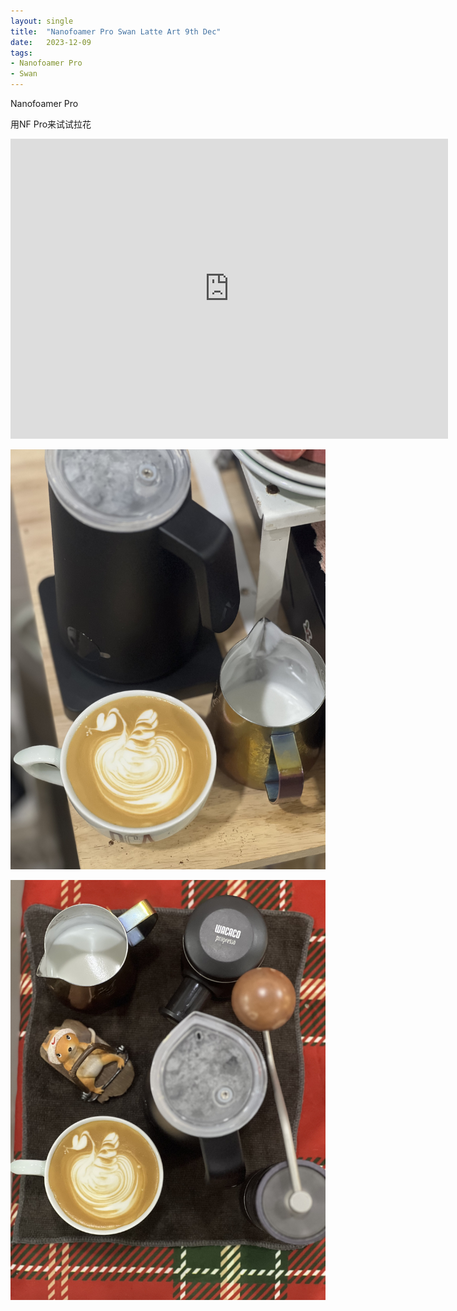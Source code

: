 ```yaml
---
layout: single
title:  "Nanofoamer Pro Swan Latte Art 9th Dec"
date:   2023-12-09
tags:
- Nanofoamer Pro
- Swan
---
```


Nanofoamer Pro 

用NF Pro来试试拉花


<div class="embed-container">
  <iframe
      src="https://www.youtube.com/embed/zmP_1KiWzPA"
      width="700"
      height="480"
      frameborder="0"
      allowfullscreen="true">
  </iframe>
</div>


![](/assets/img/2023/12/09/IMG_1033.jpg)

![](/assets/img/2023/12/09/IMG_1039.jpg)